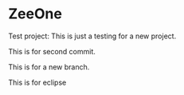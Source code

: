 # ZeeOne
Test project: This is just a testing for a new project.

This is for second commit.

This is for a new branch.


This is for eclipse